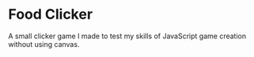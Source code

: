 # Food Clicker
A small clicker game I made to test my skills of JavaScript game creation without using canvas.
